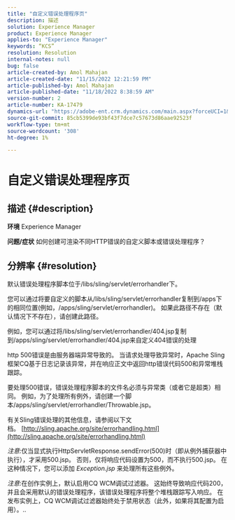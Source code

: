 ```yaml
---
title: "自定义错误处理程序页"
description: 描述
solution: Experience Manager
product: Experience Manager
applies-to: "Experience Manager"
keywords: “KCS”
resolution: Resolution
internal-notes: null
bug: false
article-created-by: Amol Mahajan
article-created-date: "11/15/2022 12:21:59 PM"
article-published-by: Amol Mahajan
article-published-date: "11/18/2022 8:38:59 AM"
version-number: 2
article-number: KA-17479
dynamics-url: "https://adobe-ent.crm.dynamics.com/main.aspx?forceUCI=1&pagetype=entityrecord&etn=knowledgearticle&id=9c776318-e064-ed11-9561-6045bd006a22"
source-git-commit: 85cb5399de93bf43f7dce7c57673d86aae92523f
workflow-type: tm+mt
source-wordcount: '308'
ht-degree: 1%

---
```


# 自定义错误处理程序页

## 描述 {#description}

<b>环境</b>
Experience Manager


<b>问题/症状</b>
如何创建可渲染不同HTTP错误的自定义脚本或错误处理程序？


## 分辨率 {#resolution}


默认错误处理程序脚本位于/libs/sling/servlet/errorhandler下。

您可以通过将要自定义的脚本从/libs/sling/servlet/errorhandler复制到/apps下的相同位置(例如，/apps/sling/servlet/errorhandler)。 如果此路径不存在（默认情况下不存在），请创建此路径。

例如，您可以通过将/libs/sling/servlet/errorhandler/404.jsp复制到/apps/sling/servlet/errorhandler/404.jsp来自定义404错误的处理

http 500错误是由服务器端异常导致的。 当请求处理导致异常时，Apache Sling框架CQ基于日志记录该异常，并在响应正文中返回http错误代码500和异常堆栈跟踪。

要处理500错误，错误处理程序脚本的文件名必须与异常类（或者它是超类）相同。 例如，为了处理所有例外，请创建一个脚本/apps/sling/servlet/errorhandler/Throwable.jsp。

有关Sling错误处理的其他信息，请参阅以下文档。 [http://sling.apache.org/site/errorhandling.html](http://sling.apache.org/site/errorhandling.html)

*注意*:仅当显式执行HttpServletResponse.sendError(500)时（即从例外捕获器中执行），才采用500.jsp。
否则，仅将响应代码设置为500，而不执行500.jsp。
在这种情况下，您可以添加 *Exception.jsp* 来处理所有这些例外。

*注意*:在创作实例上，默认启用CQ WCM调试过滤器。 这始终导致响应代码200，并且会采用默认的错误处理程序，该错误处理程序将整个堆栈跟踪写入响应。 在发布实例上，CQ WCM调试过滤器始终处于禁用状态（此外，如果将其配置为启用）。..
